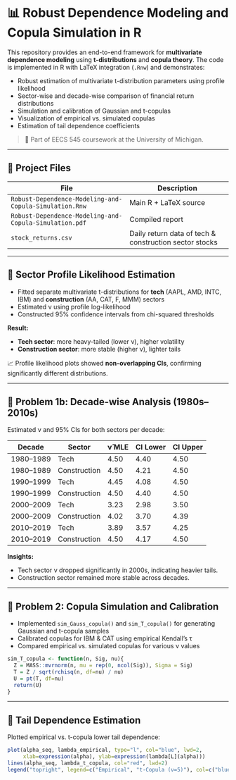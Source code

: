 # 📊 Robust Dependence Modeling and Copula Simulation in R

This repository provides an end-to-end framework for **multivariate dependence modeling** using **t-distributions** and **copula theory**. The code is implemented in R with LaTeX integration (`.Rnw`) and demonstrates:

- Robust estimation of multivariate t-distribution parameters using profile likelihood
- Sector-wise and decade-wise comparison of financial return distributions
- Simulation and calibration of Gaussian and t-copulas
- Visualization of empirical vs. simulated copulas
- Estimation of tail dependence coefficients

> 📘 Part of EECS 545 coursework at the University of Michigan.

---

## 📁 Project Files

| File | Description |
|------|-------------|
| `Robust-Dependence-Modeling-and-Copula-Simulation.Rnw` | Main R + LaTeX source |
| `Robust-Dependence-Modeling-and-Copula-Simulation.pdf` | Compiled report |
| `stock_returns.csv` | Daily return data of tech & construction sector stocks |

---

## 🧩 Sector Profile Likelihood Estimation

- Fitted separate multivariate t-distributions for **tech** (AAPL, AMD, INTC, IBM) and **construction** (AA, CAT, F, MMM) sectors
- Estimated ν using profile log-likelihood
- Constructed 95% confidence intervals from chi-squared thresholds

**Result:**
- **Tech sector**: more heavy-tailed (lower ν), higher volatility
- **Construction sector**: more stable (higher ν), lighter tails

📈 Profile likelihood plots showed **non-overlapping CIs**, confirming significantly different distributions.

---

## 🧭 Problem 1b: Decade-wise Analysis (1980s–2010s)

Estimated ν and 95% CIs for both sectors per decade:

| Decade     | Sector       | ν̂ MLE | CI Lower | CI Upper |
|------------|--------------|--------|----------|----------|
| 1980–1989  | Tech         | 4.50   | 4.40     | 4.50     |
| 1980–1989  | Construction | 4.50   | 4.21     | 4.50     |
| 1990–1999  | Tech         | 4.45   | 4.08     | 4.50     |
| 1990–1999  | Construction | 4.50   | 4.40     | 4.50     |
| 2000–2009  | Tech         | 3.23   | 2.98     | 3.50     |
| 2000–2009  | Construction | 4.02   | 3.70     | 4.39     |
| 2010–2019  | Tech         | 3.89   | 3.57     | 4.25     |
| 2010–2019  | Construction | 4.50   | 4.17     | 4.50     |

**Insights:**
- Tech sector ν dropped significantly in 2000s, indicating heavier tails.
- Construction sector remained more stable across decades.

---

## 🔁 Problem 2: Copula Simulation and Calibration

- Implemented `sim_Gauss_copula()` and `sim_T_copula()` for generating Gaussian and t-copula samples
- Calibrated copulas for IBM & CAT using empirical Kendall’s τ
- Compared empirical vs. simulated copulas for various ν values

```r
sim_T_copula <- function(n, Sig, nu){
  Z = MASS::mvrnorm(n, mu = rep(0, ncol(Sig)), Sigma = Sig)
  T = Z / sqrt(rchisq(n, df=nu) / nu)
  U = pt(T, df=nu)
  return(U)
}
```
---
## 🧩 Tail Dependence Estimation
Plotted empirical vs. t-copula lower tail dependence:


```r
plot(alpha_seq, lambda_empirical, type="l", col="blue", lwd=2,
     xlab=expression(alpha), ylab=expression(lambda[L](alpha)))
lines(alpha_seq, lambda_t_copula, col="red", lwd=2)
legend("topright", legend=c("Empirical", "t-Copula (ν=5)"), col=c("blue", "red"), lty=1)
```
